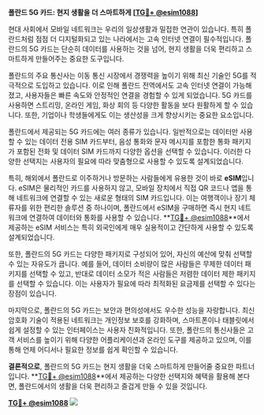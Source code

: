 **폴란드 5G 카드: 현지 생활을 더 스마트하게 [[TG💪+ @esim1088](https://t.me/s/esim1088)]**

현대 사회에서 모바일 네트워크는 우리의 일상생활과 밀접한 연관이 있습니다. 특히 폴란드처럼 점점 더 디지털화되고 있는 나라에서는 고속 인터넷 연결이 필수적입니다. 폴란드의 5G 카드는 단순히 데이터를 사용하는 것을 넘어, 현지 생활을 더욱 편리하고 스마트하게 만들어주는 중요한 도구입니다.

폴란드의 주요 통신사는 이동 통신 시장에서 경쟁력을 높이기 위해 최신 기술인 5G를 적극적으로 도입하고 있습니다. 이로 인해 폴란드 전역에서도 고속 인터넷 연결이 가능해졌고, 사용자들은 빠른 속도와 안정적인 연결을 경험할 수 있게 되었습니다. 5G 카드를 사용하면 스트리밍, 온라인 게임, 화상 회의 등 다양한 활동을 보다 원활하게 할 수 있습니다. 또한, 기업이나 학생들에게도 이는 생산성을 크게 향상시키는 중요한 요소입니다.

폴란드에서 제공되는 5G 카드에는 여러 종류가 있습니다. 일반적으로는 데이터만 사용할 수 있는 데이터 전용 SIM 카드부터, 음성 통화와 문자 메시지를 포함한 통화 패키지가 포함된 전화 및 데이터 SIM 카드까지 다양한 옵션을 선택할 수 있습니다. 이러한 다양한 선택지는 사용자의 필요에 따라 맞춤형으로 사용할 수 있도록 설계되었습니다.

특히, 해외에서 폴란드로 이주하거나 방문하는 사람들에게 유용한 것이 바로 **eSIM**입니다. eSIM은 물리적인 카드를 사용하지 않고, 모바일 장치에서 직접 QR 코드나 앱을 통해 네트워크에 연결할 수 있는 새로운 형태의 SIM 카드입니다. 이는 여행객이나 장기 체류자를 위한 편리한 솔루션 중 하나이며, 폴란드에서 eSIM을 구매하면 즉시 현지 네트워크에 연결하여 데이터와 통화를 사용할 수 있습니다. **[TG💪+ @esim1088](https://t.me/s/esim1088)**에서 제공하는 eSIM 서비스는 특히 외국인에게 매우 실용적이고 간단하게 사용할 수 있도록 설계되었습니다.

또한, 폴란드의 5G 카드는 다양한 패키지로 구성되어 있어, 자신의 예산에 맞춰 선택할 수 있는 자유도가 큽니다. 예를 들어, 데이터 소비량이 많은 사람들은 무제한 데이터 패키지를 선택할 수 있고, 반대로 데이터 소모가 적은 사람들은 저렴한 데이터 제한 패키지를 선택할 수 있습니다. 이는 사용자가 필요에 따라 최적화된 요금제를 선택할 수 있다는 장점이 있습니다.

마지막으로, 폴란드의 5G 카드는 보안과 편의성에서도 우수한 성능을 자랑합니다. 최신 암호화 기술이 적용된 네트워크는 개인정보 보호를 강화하며, 스마트폰이나 태블릿에서 쉽게 설정할 수 있는 인터페이스는 사용자 친화적입니다. 또한, 폴란드의 통신사들은 고객 서비스를 높이기 위해 다양한 어플리케이션과 온라인 도구를 제공하고 있으며, 이를 통해 언제 어디서나 필요한 정보를 쉽게 확인할 수 있습니다.

**결론적으로**, 폴란드의 5G 카드는 현지 생활을 더욱 스마트하게 만들어줄 중요한 파트너입니다. **[TG💪+ @esim1088](https://t.me/s/esim1088)**에서 제공하는 다양한 선택지와 혜택을 활용해 본다면, 폴란드에서의 생활을 더욱 편리하고 즐겁게 만들 수 있을 것입니다. 

**[TG💪+ @esim1088](https://t.me/s/esim1088) ![](https://i.postimg.cc/Y0z9fWf4/image.png)**